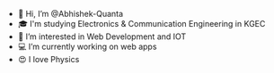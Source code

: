 - 👋 Hi, I’m @Abhishek-Quanta
- 🎓 I'm studying Electronics & Communication Engineering in KGEC
- 👀 I’m interested in Web Development and IOT
- 💻 I’m currently working on web apps
- 😍 I love Physics

<!---
Abhishek-Quanta/Abhishek-Quanta is a ✨ special ✨ repository because its `README.md` (this file) appears on your GitHub profile.
You can click the Preview link to take a look at your changes.
--->
